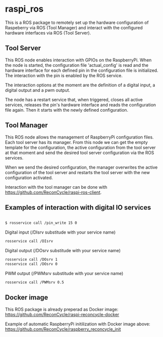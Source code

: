 # raspi_ros

This is a ROS package to remotely set up the hardware configuration of Raspeberry via ROS (Tool Manager) and interact with the configured hardware interfaces via ROS (Tool Server).

## Tool Server

This ROS node enables interaction with GPIOs on the RaspberryPi. When the node is started, the configuration file 'actual_config' is read and the hardware interface for each defined pin in the configuration file is initialized. The interaction with the pin is enabled by the ROS service.

The interaction options at the moment are the definition of a digital input, a digital output and a pwm output.

The node has a restart service that, when triggered, closes all active services, releases the pin's hardware interface and reads the configuration file again. Then it starts with the newly defined configuration.


## Tool Manager

This ROS node allows the management of RaspberryPi configuration files. Each tool server has its manager. From this node we can get the empty template for the configuration, the active configuration from the tool server at that moment and send the desired tool server configuration via the ROS services.

When we send the desired configuration, the manager overwrites the active configuration of the tool server and restarts the tool server with the new configuration activated.

Interaction with the tool manager can be done with https://github.com/ReconCycle/raspi-ros-client.



## Examples of interaction with digital IO services



```sh

$ rosservice call /pin_write 15 0

```

Digital input (/DIsrv substitude with your service name)
```sh
rosservice call /DIsrv
```

Digital output (/DOsrv substitude with your service name)
```sh
rosservice call /DOsrv 1
rosservice call /DOsrv 0
```

PWM output (/PWMsrv substitude with your service name)

```sh
rosservice call /PWMsrv 0.5
```

## Docker image 

This ROS package is already preperad as Docker image: https://github.com/ReconCycle/raspi-reconcycle-docker

Example of automatic RaspberryPi initilization with Docker image above: https://github.com/ReconCycle/raspberry_reconcycle_init